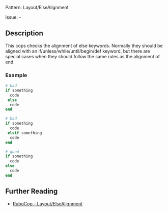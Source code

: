Pattern: Layout/ElseAlignment

Issue: -

## Description

This cops checks the alignment of else keywords. Normally they should
be aligned with an if/unless/while/until/begin/def keyword, but there
are special cases when they should follow the same rules as the
alignment of end.

### Example

```ruby
# bad
if something
  code
 else
  code
end

# bad
if something
  code
 elsif something
  code
end

# good
if something
  code
else
  code
end
```

## Further Reading

* [RuboCop - Layout/ElseAlignment](https://rubocop.readthedocs.io/en/latest/cops_layout/#layoutelsealignment)
